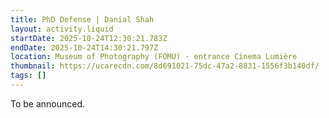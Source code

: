 ```yaml
---
title: PhD Defense | Danial Shah
layout: activity.liquid
startDate: 2025-10-24T12:30:21.783Z
endDate: 2025-10-24T14:30:21.797Z
location: Museum of Photography (FOMU) - entrance Cinema Lumière
thumbnail: https://ucarecdn.com/8d691021-75dc-47a2-8831-1556f3b140df/
tags: []
---
```

T﻿o be announced.